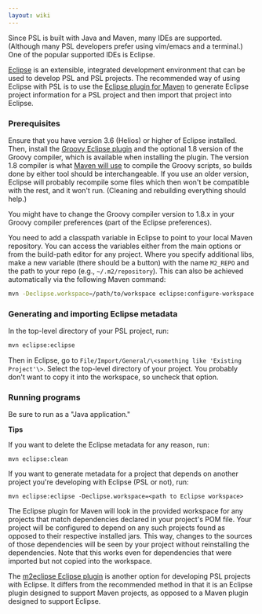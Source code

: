 ```yaml
---
layout: wiki
---
```


Since PSL is built with Java and Maven, many IDEs are supported.
(Although many PSL developers prefer using vim/emacs and a terminal.)
One of the popular supported IDEs is Eclipse.

[Eclipse](http://www.eclipse.org) is an extensible, integrated development environment that can be used to develop PSL and PSL projects.
The recommended way of using Eclipse with PSL is to use the [Eclipse plugin for Maven](http://maven.apache.org/plugins/maven-eclipse-plugin/) to generate Eclipse project information for a PSL project and then import that project into Eclipse.

### Prerequisites
Ensure that you have version 3.6 (Helios) or higher of Eclipse installed.
Then, install the [Groovy Eclipse plugin](https://github.com/groovy/groovy-eclipse/wiki#how-to-install) and the optional 1.8 version of the Groovy compiler, which is available when installing the plugin.
The version 1.8 compiler is what [Maven will use](https://github.com/groovy/groovy-eclipse/wiki/Groovy-Eclipse-Maven-plugin) to compile the Groovy scripts, so builds done by either tool should be interchangeable.
If you use an older version, Eclipse will probably recompile some files which then won't be compatible with the rest, and it won't run. (Cleaning and rebuilding everything should help.)

You might have to change the Groovy compiler version to 1.8.x in your Groovy compiler preferences (part of the Eclipse preferences).

You need to add a classpath variable in Eclipse to point to your local Maven repository.
You can access the variables either from the main options or from the build-path editor for any project.
Where you specify additional libs, make a new variable (there should be a button) with the name `M2_REPO` and the path to your repo (e.g., `~/.m2/repository`).
This can also be achieved automatically via the following Maven command:
```sh
mvn -Declipse.workspace=/path/to/workspace eclipse:configure-workspace
```

### Generating and importing Eclipse metadata
In the top-level directory of your PSL project, run:
```sh
mvn eclipse:eclipse
```

Then in Eclipse, go to `File/Import/General/\<something like 'Existing Project'\>`.
Select the top-level directory of your project.
You probably don't want to copy it into the workspace, so uncheck that option.

### Running programs ###
Be sure to run as a "Java application."

**Tips**

If you want to delete the Eclipse metadata for any reason, run:
```
mvn eclipse:clean
```

If you want to generate metadata for a project that depends on another project you're developing with Eclipse (PSL or not), run:
```
mvn eclipse:eclipse -Declipse.workspace=<path to Eclipse workspace>
```

The Eclipse plugin for Maven will look in the provided workspace for any projects that match dependencies declared in your project's POM file.
Your project will be configured to depend on any such projects found as opposed to their respective installed jars.
This way, changes to the sources of those dependencies will be seen by your project without reinstalling the dependencies. Note that this works even for dependencies that were imported but not copied into the workspace.

The [m2eclipse Eclipse plugin](http://www.eclipse.org/m2e/) is another option for developing PSL projects with Eclipse.
It differs from the recommended method in that it is an Eclipse plugin designed to support Maven projects, as opposed to a Maven plugin designed to support Eclipse.

